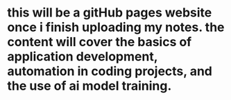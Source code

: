 # this will be a gitHub pages website once i finish uploading my notes. the content will cover the basics of application development, automation in coding projects, and the use of ai model training. 

